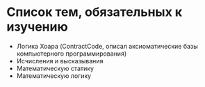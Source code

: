 # Список тем, обязательных к изучению

* Логика Хоара (ContractCode, описал аксиоматические базы компьютерного программирования)
* Исчисления и высказывания
* Математическую статику
* Математическую логику
